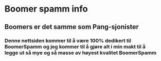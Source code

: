 <h1>Boomer spamm info</h1>
<h2>Boomers er det samme som Pang-sjonister</h2>
<h3>Denne nettsiden kommer til å være 100% dedikert til BoomerSpamm
  og jeg kommer til å gjøre alt i min makt til å legge ut så mye
  og så masse av høyest kvalitet BoomerSpamm</h3>
